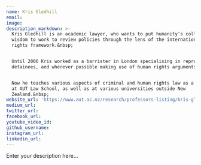 ```yaml
---
name: Kris Gledhill
email:
image:
description_markdown: >-
  Kris Gledhill is an academic lawyer, who wants to put humanity’s collective
  wisdom to work to review policies through the lens of the international human
  rights framework.&nbsp;


  Until 2006 Kris worked as a barrister in London specialising in representing
  detainees, and wherever possible making use of human rights arguments.&nbsp;


  Now he teaches various aspects of criminal and human rights law as a Professor
  at AUT Law School, as well as at various universities outside New
  Zealand.&nbsp;
website_url: 'https://www.aut.ac.nz/research/professors-listing/kris-gledhill'
medium_url:
twitter_url:
facebook_url:
youtube_video_id:
github_username:
instagram_url:
linkedin_url:
---
```


Enter your description here...

